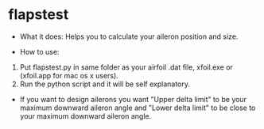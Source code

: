 # flapstest
* What it does:
  Helps you to calculate your aileron position and size.
  
* How to use:
1. Put flapstest.py in same folder as your airfoil .dat file, xfoil.exe or (xfoil.app for mac os x users).
1. Run the python script and it will be self explanatory.

* If you want to design ailerons you want "Upper delta limit" to be your maximum downward aileron angle and "Lower delta limit" to be close to your maximum downward aileron angle.
